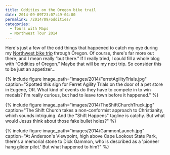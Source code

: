 ```yaml
---
title: Oddities on the Oregon bike trail
date: 2014-09-09T23:07:49-04:00
permalink: /2014/09/oddities/
categories:
  - Tours with Maps
  - Northwest Tour 2014
---
```

Here's just a few of the odd things that happened to catch my eye during my [Northwest bike trip](http://jackbikes.org/2014/09/portland-oregon-loop-2014) through Oregon. Of course, there's far more out there, and I mean really &#8220;out there.&#8221; If I really tried, I could fill a whole blog with &#8220;Oddities of Oregon.&#8221; Maybe that will be my next trip. So consider this to be just an appetizer...

{% include figure image_path="images/2014/FerretAgilityTrials.jpg" caption="Spotted this sign for Ferret Agility Trials on the door of a pet store in Eugene, OR. What kind of events do they have to compete in to win medals? I'm really curious, but had to leave town before it happened." %}

{% include figure image_path="images/2014/TheShiftChurchTruck.jpg" caption="The Shift Church takes a non-conformist approach to Christianity, which sounds intriguing. And the "Shift Happens" tagline is catchy. But what would Jesus think about those fake bullet holes?" %}

{% include figure image_path="images/2014/GammonLaunch.jpg" caption="At Anderson's Viewpoint, high above Cape Lookout State Park, there's a memorial stone to Dick Gammon, who is described as a 'pioneer hang glider pilot.' But what happened to him?" %}
